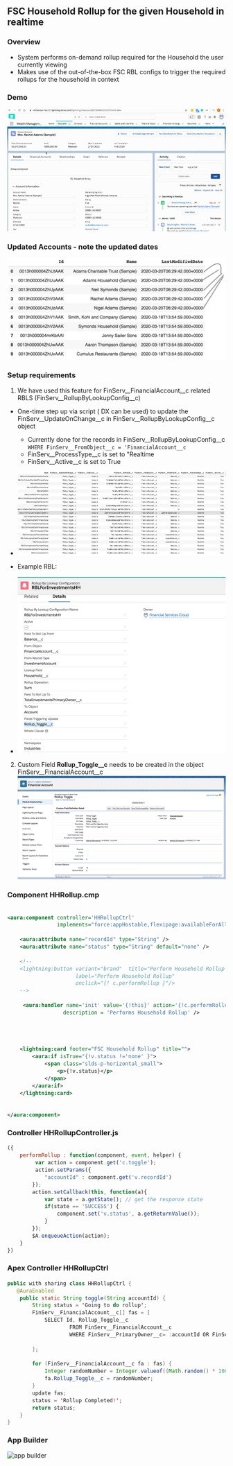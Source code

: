 ## FSC Household Rollup for the given Household in realtime

### Overview
- System performs on-demand rollup required for the Household the user currently viewing
- Makes use of the out-of-the-box FSC RBL configs to trigger the required rollups for the household in context 


### Demo
![Demo](img/HH-Rollup-1.gif)

### Updated Accounts - note the updated dates
![updated accounts](img/account-update-1.png)


### Setup requirements

1. We have used this feature for FinServ__FinancialAccount__c related RBLS (FinServ__RollupByLookupConfig__c)

- One-time step up via script ( DX can be used) to update the FinServ__UpdateOnChange__c in FinServ__RollupByLookupConfig__c object
    - Currently done for the records in FinServ__RollupByLookupConfig__c  ```WHERE FinServ__FromObject__c = 'FinancialAccount__c```   
    - FinServ__ProcessType__c is set to "Realtime
    - FinServ__Active__c is set to True

- ![RBL_FA](img/RBL-config-FA-1.png)

- Example RBL:
- ![RBL2](img/rbl-2.png)

2. Custom Field **Rollup_Toggle__c** needs to be created in the object FinServ__FinancialAccount__c
![toggle rollup](img/fa-field-rolluptoggle.png)


### Component  HHRollup.cmp

```xml

<aura:component controller='HHRollupCtrl'
                implements="force:appHostable,flexipage:availableForAllPageTypes,flexipage:availableForRecordHome,force:hasRecordId,forceCommunity:availableForAllPageTypes,force:lightningQuickAction" access="global" >
    
    <aura:attribute name="recordId" type="String" />
    <aura:attribute name="status" type="String" default="none" />
    
    <!-- 
    <lightning:button variant="brand"  title="Perform Household Rollup "  
                      label="Perform Household Rollup" 
                      onclick="{! c.performRollup }"/>
    -->
    
     <aura:handler name='init' value='{!this}' action='{!c.performRollup}' 
                  description = 'Performs Household Rollup' />
   
    
    
    
    <lightning:card footer="FSC Household Rollup" title="">
        <aura:if isTrue="{!v.status !='none' }">
            <span class="slds-p-horizontal_small">
                <p>{!v.status}</p>
            </span>
        </aura:if>
    </lightning:card>
    
    
</aura:component>

```

### Controller HHRollupController.js

```js
({
	performRollup : function(component, event, helper) {
		 var action = component.get('c.toggle'); 
         action.setParams({
            "accountId" : component.get('v.recordId') 
        });
        action.setCallback(this, function(a){
            var state = a.getState(); // get the response state
            if(state == 'SUCCESS') {
                component.set('v.status', a.getReturnValue());
            }
        });
        $A.enqueueAction(action);
	}
})
```

### Apex Controller HHRollupCtrl

```java
public with sharing class HHRollupCtrl {
   @AuraEnabled
    public static String toggle(String accountId) {
        String status = 'Going to do rollup';
        FinServ__FinancialAccount__c[] fas = [
            SELECT Id, Rollup_Toggle__c
                    FROM FinServ__FinancialAccount__c
                    WHERE FinServ__PrimaryOwner__c= :accountId OR FinServ__JointOwner__c = :accountId
            
        ];

        for (FinServ__FinancialAccount__c fa : fas) {
            Integer randomNumber = Integer.valueof((Math.random() * 100000));
            fa.Rollup_Toggle__c = randomNumber;
        }
        update fas;
        status = 'Rollup Completed!';
        return status;
    }
}
```


### App Builder

![app builder](img/app-buillder-2.png)
